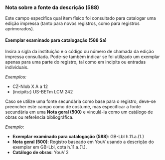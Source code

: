 ### Nota sobre a fonte da descrição (588)  

Este campo especifica qual item físico foi consultado para catalogar uma edição impressa (tanto para novos registros, como para registros aprimorados).  

#### Exemplar examinado para catalogação (588 $a)
Insira a sigla da instituição e o código ou número de chamada da edição impressa consultada. Pode-se também indicar se foi utilizado um exemplar apenas para uma parte do registro, tal como em incipits ou entradas individuais.

_Exemplos:_

- CZ-Nlob X A a 12
- (incipits:) US-BETm LCM 242

Caso se utilize uma fonte secundária como base para o registro, deve-se preencher este campo como de costume, mas especificar a fonte secundária em uma **Nota geral (500)** e vinculá-la como um catálogo de obras ou referência bibliográfica.

_Exemplo:_

- **Exemplar examinado para catalogação** **(588)**: GB-Lbl h.11.a.(1.)
- **Nota geral (500)**: Registro baseado em YouV usando a descrição do exemplar em GB-Lbl, cota h.11.a.(1.).
- **Catálogo de obras**: YouV 2